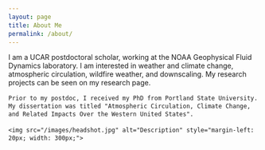```yaml
---
layout: page
title: About Me
permalink: /about/
---
```


<p style="display: flex; align-items: center;">
    I am a UCAR postdoctoral scholar, working at the NOAA Geophysical Fluid Dynamics laboratory. I am interested in weather and climate change, atmospheric circulation, wildfire weather, and downscaling. My research projects can be seen on my research page. 

    Prior to my postdoc, I received my PhD from Portland State University. My dissertation was titled "Atmospheric Circulation, Climate Change, and Related Impacts Over the Western United States".

    <img src="/images/headshot.jpg" alt="Description" style="margin-left: 20px; width: 300px;">
</p>
